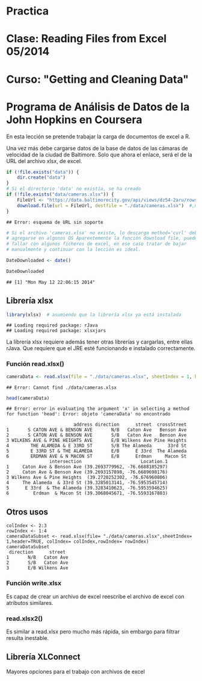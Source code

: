 Practica
========================================================
Clase: Reading Files from Excel 05/2014
========================================================

Curso: "Getting and Cleaning Data"
========================================================
Programa de Análisis de Datos de la John Hopkins en Coursera
========================================================

En esta lección se pretende trabajar la carga de documentos de excel a R.

Una vez más debe cargarse datos de la base de datos de las cámaras de velocidad de la ciudad de Baltimore. Solo que ahora el enlace, será el de la URL del archivo xlsx, de excel.



```r
if (!file.exists("data")) {
    dir.create("data")
}
# Si el directorio 'data' no existía, se ha creado
if (!file.exists("data/cameras.xlsx")) {
    FileUrl <- "https://data.baltimorecity.gov/api/views/dz54-2aru/rows.xlsx?accessType=DOWNLOAD"  #Llena la variable con la URL de descarga
    download.file(url = FileUrl, destfile = "./data/cameras.xlsx")  #,method= 'curl') #Descarga los datos (el fichero)
}
```

```
## Error: esquema de URL sin soporte
```

```r
# Si el archivo 'cameras.xlsx' no existe, lo descarga method='curl' debe
# agregarse en algunos OS Aparentemente la función download file, puede
# fallar con algunos ficheros de excel, en ese caso tratar de bajar
# manualmente y continuar con la lección es ideal.

DateDownloaded <- date()

DateDownloaded
```

```
## [1] "Mon May 12 22:06:15 2014"
```


Librería xlsx
-------------------------


```r
library(xlsx)  # asumiendo que la librería xlsx ya está instalada
```

```
## Loading required package: rJava
## Loading required package: xlsxjars
```


La librería xlsx requiere además tener otras librerías y cargarlas, entre ellas rJava. Que requiere que el JRE esté funcionando e instalado correctamente.

### Función read.xlsx()


```r
cameraData <- read.xlsx(file = "./data/cameras.xlsx", sheetIndex = 1, header = TRUE)
```

```
## Error: Cannot find ./data/cameras.xlsx
```

```r
head(cameraData)
```

```
## Error: error in evaluating the argument 'x' in selecting a method for function 'head': Error: objeto 'cameraData' no encontrado
```

````
                         address direction      street  crossStreet
1       S CATON AVE & BENSON AVE       N/B   Caton Ave   Benson Ave
2       S CATON AVE & BENSON AVE       S/B   Caton Ave   Benson Ave
3 WILKENS AVE & PINE HEIGHTS AVE       E/B Wilkens Ave Pine Heights
4        THE ALAMEDA & E 33RD ST       S/B The Alameda      33rd St
5        E 33RD ST & THE ALAMEDA       E/B      E 33rd  The Alameda
6        ERDMAN AVE & N MACON ST       E/B      Erdman     Macon St
                intersection                      Location.1
1     Caton Ave & Benson Ave (39.2693779962, -76.6688185297)
2     Caton Ave & Benson Ave (39.2693157898, -76.6689698176)
3 Wilkens Ave & Pine Heights  (39.2720252302, -76.676960806)
4     The Alameda  & 33rd St (39.3285013141, -76.5953545714)
5      E 33rd  & The Alameda (39.3283410623, -76.5953594625)
6         Erdman  & Macon St (39.3068045671, -76.5593167803)
````
## Otros usos

```
colIndex <- 2:3
rowIndex <- 1:4
cameraDataSubset <- read.xlsx(file= "./data/cameras.xlsx",sheetIndex= 1,header=TRUE, colIndex= colIndex,rowIndex= rowIndex)
cameraDataSubset
 direction      street
1       N/B   Caton Ave
2       S/B   Caton Ave
3       E/B Wilkens Ave
````
### Función write.xlsx

Es capaz de crear un archivo de excel reescribe el archivo de excel con atributos similares.

### read.xlsx2()

Es similar a read.xlsx pero mucho más rápida, sin embargo para filtrar resulta inestable.


Librería XLConnect
-------------------------

Mayores opciones para el trabajo con archivos de excel

